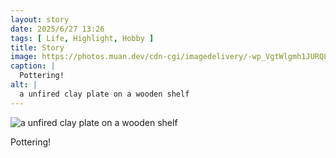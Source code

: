 ```yaml
---
layout: story
date: 2025/6/27 13:26
tags: [ Life, Highlight, Hobby ]
title: Story
image: https://photos.muan.dev/cdn-cgi/imagedelivery/-wp_VgtWlgmh1JURQ8t1mg/16cc2848-3814-4cca-485a-6ffffb24f100/public
caption: |
  Pottering!
alt: |
  a unfired clay plate on a wooden shelf
---
```



![a unfired clay plate on a wooden shelf](https://photos.muan.dev/cdn-cgi/imagedelivery/-wp_VgtWlgmh1JURQ8t1mg/16cc2848-3814-4cca-485a-6ffffb24f100/public)

Pottering!
